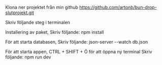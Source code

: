Klona ner projektet från min github https://github.com/artonb/bun-drop-slutprojekt.git

Skriv följande steg i terminalen

Installering av paket,
Skriv följande: npm install

För att starta databasen,
Skriv följande: json-server --watch db.json

För att starta appen,
CTRL + SHIFT + Ö för att öppna ny terminal
Skriv följande: npm run dev


